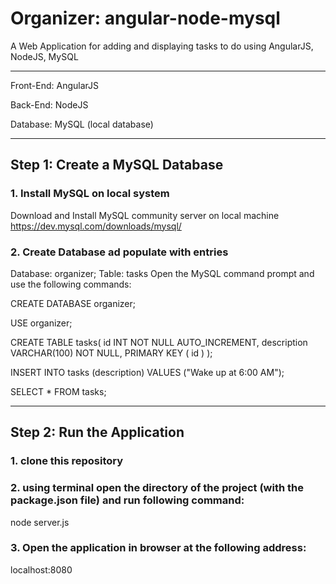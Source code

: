 # Organizer: angular-node-mysql

A Web Application for adding and displaying tasks to do using AngularJS, NodeJS, MySQL 

--------

Front-End: AngularJS

Back-End: NodeJS

Database: MySQL (local database)

-------

## Step 1: Create a MySQL Database

### 1. Install MySQL on local system

Download and Install MySQL community server on local machine
https://dev.mysql.com/downloads/mysql/

### 2. Create Database ad populate with entries

Database: organizer; Table: tasks
Open the MySQL command prompt and use the following commands:

CREATE DATABASE organizer;

USE organizer;

CREATE TABLE tasks(
   id INT NOT NULL AUTO_INCREMENT,
   description VARCHAR(100) NOT NULL,
   PRIMARY KEY ( id )
);

INSERT INTO tasks (description) VALUES ("Wake up at 6:00 AM");

SELECT * FROM tasks;

------------

## Step 2: Run the Application

### 1. clone this repository 

### 2. using terminal open the directory of the project (with the package.json file) and run following command:

node server.js

### 3. Open the application in browser at the following address:

localhost:8080
      




